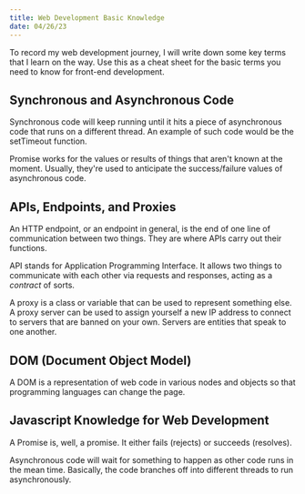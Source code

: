 ```yaml
---
title: Web Development Basic Knowledge
date: 04/26/23
---
```


To record my web development journey, I will write down some key terms that I learn on the way. Use this as a cheat sheet for the basic terms you need to know for front-end development.

## Synchronous and Asynchronous Code

Synchronous code will keep running until it hits a piece of asynchronous code that runs on a different thread. An example of such code would be the setTimeout function.

Promise works for the values or results of things that aren't known at the moment. Usually, they're used to anticipate the success/failure values of asynchronous code.

## APIs, Endpoints, and Proxies

An HTTP endpoint, or an endpoint in general, is the end of one line of communication between two things. They are where APIs carry out their functions.

API stands for Application Programming Interface. It allows two things to communicate with each other via requests and responses, acting as a _contract_ of sorts.

A proxy is a class or variable that can be used to represent something else. A proxy server can be used to assign yourself a new IP address to connect to servers that are banned on your own. Servers are entities that speak to one another.

## DOM (Document Object Model)

A DOM is a representation of web code in various nodes and objects so that programming languages can change the page.

## Javascript Knowledge for Web Development

A Promise is, well, a promise. It either fails (rejects) or succeeds (resolves).

Asynchronous code will wait for something to happen as other code runs in the mean time. Basically, the code branches off into different threads to run asynchronously.
